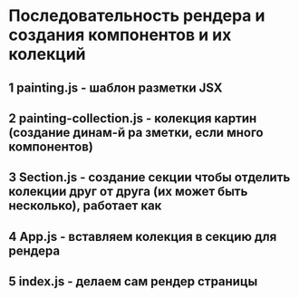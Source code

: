 # Последовательность рендера и создания компонентов и их колекций

## 1 painting.js - шаблон разметки JSX

## 2 painting-collection.js - колекция картин (создание динам-й ра зметки, если много компонентов)

## 3 Section.js - создание секции чтобы отделить колекции друг от друга (их может быть несколько), работает как <div>

## 4 App.js - вставляем колекция в секцию для рендера

## 5 index.js - делаем сам рендер страницы
